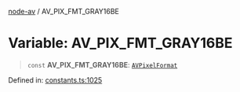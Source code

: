 [node-av](../globals.md) / AV\_PIX\_FMT\_GRAY16BE

# Variable: AV\_PIX\_FMT\_GRAY16BE

> `const` **AV\_PIX\_FMT\_GRAY16BE**: [`AVPixelFormat`](../type-aliases/AVPixelFormat.md)

Defined in: [constants.ts:1025](https://github.com/seydx/av/blob/f8631fc881b394300b1479f511d55cf1c370a87f/src/constants/constants.ts#L1025)
